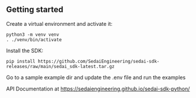 ## Getting started

Create a virtual environment and activate it:

    python3 -m venv venv
    . ./venv/bin/activate

Install the SDK:

    pip install https://github.com/SedaiEngineering/sedai-sdk-releases/raw/main/sedai_sdk-latest.tar.gz

Go to a sample example dir and update the .env file and run the examples

API Documentation at https://sedaiengineering.github.io/sedai-sdk-python/
